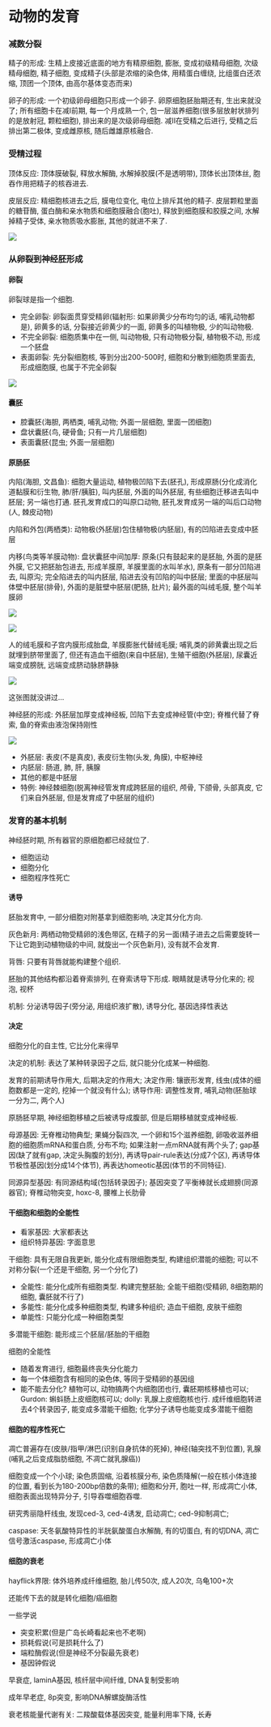 # 动物的发育

### 减数分裂

精子的形成: 生精上皮接近底面的地方有精原细胞, 膨胀, 变成初级精母细胞, 次级精母细胞, 精子细胞, 变成精子(头部是浓缩的染色体, 用精蛋白缠绕, 比组蛋白还浓缩, 顶团一个顶体, 由高尔基体变态而来)

卵子的形成: 一个初级卵母细胞只形成一个卵子. 卵原细胞胚胎期还有, 生出来就没了; 所有细胞卡在减I前期, 每一个月成熟一个, 包一层滋养细胞(很多层放射状排列的是放射冠, 颗粒细胞), 排出来的是次级卵母细胞. 减II在受精之后进行, 受精之后排出第二极体, 变成雌原核, 随后雌雄原核融合.

### 受精过程

顶体反应: 顶体膜破裂, 释放水解酶, 水解掉胶膜(不是透明带), 顶体长出顶体丝, 胞吞作用把精子的核吞进去.

皮层反应: 精细胞核进去之后, 膜电位变化, 电位上排斥其他的精子. 皮层颗粒里面的糖苷酶, 蛋白酶和亲水物质和细胞膜融合(胞吐), 释放到细胞膜和胶膜之间, 水解掉精子受体, 亲水物质吸水膨胀, 其他的就进不来了.

![](./sperm.jpg)

### 从卵裂到神经胚形成

#### 卵裂

卵裂球是指一个细胞.

- 完全卵裂: 卵裂面贯穿受精卵(辐射形: 如果卵黄少分布均匀的话, 哺乳动物都是), 卵黄多的话, 分裂接近卵黄少的一面, 卵黄多的叫植物极, 少的叫动物极.
- 不完全卵裂: 细胞质集中在一侧, 叫动物极, 只有动物极分裂, 植物极不动, 形成一个胚盘
- 表面卵裂: 先分裂细胞核, 等到分出200-500时, 细胞和分散到细胞质里面去, 形成细胞膜, 也属于不完全卵裂

![](./cleavage.jpg)

#### 囊胚

- 腔囊胚(海胆, 两栖类, 哺乳动物; 外面一层细胞, 里面一团细胞)
- 盘状囊胚(鸟, 硬骨鱼; 只有一片几层细胞)
- 表面囊胚(昆虫; 外面一层细胞)

#### 原肠胚

内陷(海胆, 文昌鱼): 细胞大量运动, 植物极凹陷下去(胚孔), 形成原肠(分化成消化道黏膜和衍生物, 肺/肝/胰脏), 叫内胚层, 外面的叫外胚层, 有些细胞迁移进去叫中胚层; 另一端也打通. 胚孔发育成口的叫原口动物, 胚孔发育成另一端的叫后口动物(人, 棘皮动物)

内陷和外包(两栖类): 动物极(外胚层)包住植物极(内胚层), 有的凹陷进去变成中胚层

内移(鸟类等羊膜动物): 盘状囊胚中间加厚: 原条(只有鼓起来的是胚胎, 外面的是胚外膜, 它又把胚胎包进去, 形成羊膜原, 羊膜里面的水叫羊水), 原条有一部分凹陷进去, 叫原沟; 完全陷进去的叫内胚层, 陷进去没有凹陷的叫中胚层; 里面的中胚层叫体壁中胚层(排骨), 外面的是脏壁中胚层(肥肠, 肚片); 最外面的叫绒毛膜, 整个叫羊膜卵

![](./tot_mess.jpg)

![](./wtf.jpg)

人的绒毛膜和子宫内膜形成胎盘, 羊膜膨胀代替绒毛膜; 哺乳类的卵黄囊出现之后就埋到脐带里面了, 但还有造血干细胞(来自中胚层), 生殖干细胞(外胚层), 尿囊近端变成膀胱, 远端变成脐动脉脐静脉

![](./what_is_this.jpg)

这张图就没讲过...

神经胚的形成: 外胚层加厚变成神经板, 凹陷下去变成神经管(中空); 脊椎代替了脊索, 鱼的脊索由液泡保持刚性

![](./another_pic.jpg)

- 外胚层: 表皮(不是真皮), 表皮衍生物(头发, 角膜), 中枢神经
- 内胚层: 肠道, 肺, 肝, 胰腺
- 其他的都是中胚层
- 特例: 神经棘细胞(脱离神经管发育成跨胚层的组织, 颅骨, 下颌骨, 头部真皮, 它们来自外胚层, 但是发育成了中胚层的组织)

### 发育的基本机制

神经胚时期, 所有器官的原细胞都已经就位了.
- 细胞运动
- 细胞分化
- 细胞程序性死亡

#### 诱导

胚胎发育中, 一部分细胞对附基拿到细胞影响, 决定其分化方向.

灰色新月: 两栖动物受精卵的浅色带区, 在精子的另一面(精子进去之后需要旋转一下让它跑到动植物级的中间, 就旋出一个灰色新月), 没有就不会发育.

背唇: 只要有背唇就能构建整个组织.

胚胎的其他结构都沿着脊索排列, 在脊索诱导下形成. 眼睛就是诱导分化来的; 视泡, 视杯

机制: 分泌诱导因子(旁分泌, 用组织液扩散), 诱导分化, 基因选择性表达

#### 决定

细胞分化的自主性, 它比分化来得早

决定的机制: 表达了某种转录因子之后, 就只能分化成某一种细胞.

发育的前期诱导作用大, 后期决定的作用大; 决定作用: 镶嵌形发育, 线虫(成体的细胞数都是一定的, 挖掉一个就没有什么); 诱导作用: 调整性发育, 哺乳动物(胚胎球一分为二, 两个人)

原肠胚早期, 神经细胞移植之后被诱导成腹部, 但是后期移植就变成神经板.

母源基因: 无脊椎动物典型; 果蝇分裂四次, 一个卵和15个滋养细胞, 卵吸收滋养细胞的细胞质mRNA和蛋白质, 分布不均; 如果注射一点mRNA就有两个头了; gap基因(缺了就有gap, 决定头胸腹的划分), 再诱导pair-rule表达(分成7个区), 再诱导体节极性基因(划分成14个体节), 再表达homeotic基因(体节的不同特征).

同源异型基因: 有同源结构域(包括转录因子); 基因突变了平衡棒就长成翅膀(同源器官); 脊椎动物突变, hoxc-8, 腰椎上长肋骨

#### 干细胞和细胞的全能性

- 看家基因: 大家都表达
- 组织特异基因: 字面意思

干细胞: 具有无限自我更新, 能分化成有限细胞类型, 构建组织潜能的细胞; 可以不对称分裂(一个还是干细胞, 另一个分化了)

- 全能性: 能分化成所有细胞类型. 构建完整胚胎; 全能干细胞(受精卵, 8细胞期的细胞, 囊胚就不行了)
- 多能性: 能分化成多种细胞类型, 构建多种组织; 造血干细胞, 皮肤干细胞
- 单能性: 只能分化成一种细胞类型

多潜能干细胞: 能形成三个胚层/胚胎的干细胞

细胞的全能性
- 随着发育进行, 细胞最终丧失分化能力
- 每一个体细胞含有相同的染色体, 等同于受精卵的基因组
- 能不能去分化? 植物可以, 动物搞两个内细胞团也行, 囊胚期核移植也可以; Gurdon: 蝌蚪肠上皮细胞核可以; dolly: 乳腺上皮细胞核也行. 成纤维细胞转进去4个转录因子, 能变成多潜能干细胞; 化学分子诱导也能变成多潜能干细胞

#### 细胞的程序性死亡

凋亡普遍存在(皮肤/指甲/淋巴(识别自身抗体的死掉), 神经(轴突找不到位置), 乳腺(哺乳之后变成脂肪细胞, 不凋亡就乳腺癌))

细胞变成一个个小球; 染色质固缩, 沿着核膜分布, 染色质降解(一般在核小体连接的位置, 看到长为180-200bp倍数的条带); 细胞和分开, 胞吐一样, 形成凋亡小体, 细胞表面出现特异分子, 引导吞噬细胞吞噬.

研究秀丽隐杆线虫, 发现ced-3, ced-4诱发, 启动凋亡; ced-9抑制凋亡;

caspase: 天冬氨酸特异性的半胱氨酸蛋白水解酶, 有的切蛋白, 有的切DNA, 凋亡信号激活caspase, 形成凋亡小体

#### 细胞的衰老

hayflick界限: 体外培养成纤维细胞, 胎儿传50次, 成人20次, 乌龟100+次

还能传下去的就是转化细胞/癌细胞

一些学说
 - 突变积累(但是广岛长崎看起来也不老啊)
 - 损耗假说(可是损耗什么了)
 - 端粒酶假说(但是神经不分裂最先衰老)
 - 基因钟假说

早衰症, laminA基因, 核纤层中间纤维, DNA复制受影响

成年早老症, 8p突变, 影响DNA解螺旋酶活性

衰老核能量代谢有关: 二羧酸载体基因突变, 能量利用率下降, 长寿
